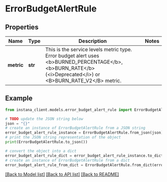 # ErrorBudgetAlertRule


## Properties

Name | Type | Description | Notes
------------ | ------------- | ------------- | -------------
**metric** | **str** | This is the service levels metric type. Error budget alert uses &lt;b&gt;BURNED_PERCENTAGE&lt;/b&gt;, &lt;b&gt;BURN_RATE&lt;/b&gt; (&lt;i&gt;Deprecated&lt;/i&gt;) or &lt;B&gt;BURN_RATE_V2&lt;/B&gt; metric. | 

## Example

```python
from instana_client.models.error_budget_alert_rule import ErrorBudgetAlertRule

# TODO update the JSON string below
json = "{}"
# create an instance of ErrorBudgetAlertRule from a JSON string
error_budget_alert_rule_instance = ErrorBudgetAlertRule.from_json(json)
# print the JSON string representation of the object
print(ErrorBudgetAlertRule.to_json())

# convert the object into a dict
error_budget_alert_rule_dict = error_budget_alert_rule_instance.to_dict()
# create an instance of ErrorBudgetAlertRule from a dict
error_budget_alert_rule_from_dict = ErrorBudgetAlertRule.from_dict(error_budget_alert_rule_dict)
```
[[Back to Model list]](../README.md#documentation-for-models) [[Back to API list]](../README.md#documentation-for-api-endpoints) [[Back to README]](../README.md)


